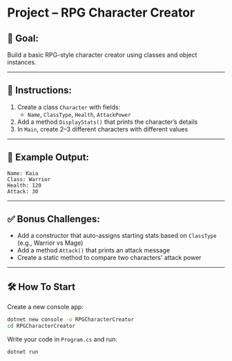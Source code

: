 # Project – RPG Character Creator

## 🧠 Goal:
Build a basic RPG-style character creator using classes and object instances.

---

## 🔧 Instructions:
1. Create a class `Character` with fields:
   - `Name`, `ClassType`, `Health`, `AttackPower`
2. Add a method `DisplayStats()` that prints the character’s details
3. In `Main`, create 2–3 different characters with different values

---

## 🧪 Example Output:
```
Name: Kaia
Class: Warrior
Health: 120
Attack: 30
```

---

## ✅ Bonus Challenges:
- Add a constructor that auto-assigns starting stats based on `ClassType` (e.g., Warrior vs Mage)
- Add a method `Attack()` that prints an attack message
- Create a static method to compare two characters' attack power

---

## 🛠 How To Start

Create a new console app:
```bash
dotnet new console -o RPGCharacterCreator
cd RPGCharacterCreator
```

Write your code in `Program.cs` and run:
```bash
dotnet run
```
